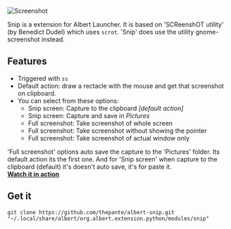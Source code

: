 ![Screenshot](https://i.imgur.com/ByrrQJA.png)


Snip is a extension for Albert Launcher. It is based on 'SCReenshOT utility' (by Benedict Dudel) which uses `scrot`. 'Snip' does use the utility gnome-screenshot instead.

## Features
* Triggered with `ss `
* Default action: draw a rectacle with the mouse and get that screenshot on clipboard.
* You can select from these options:
	* Snip screen: Capture to the clipboard _[default action]_
	* Snip screen: Capture and save in _Pictures_
	* Full screenshot: Take screenshot of whole screen
 	* Full screenshot: Take screenshot without showing the pointer
	* Full screenshot: Take screenshot of actual window only

'Full screenshot' options auto save the capture to the 'Pictures' folder. Its default action its the first one. And for 'Snip screen' when capture to the clipboard (default) it's doesn't auto save, it's for paste it.  
[**Watch it in action**](https://i.imgur.com/CO1Qh8L.mp4)

## Get it
```
git clone https://github.com/thepante/albert-snip.git "~/.local/share/albert/org.albert.extension.python/modules/snip"
```
